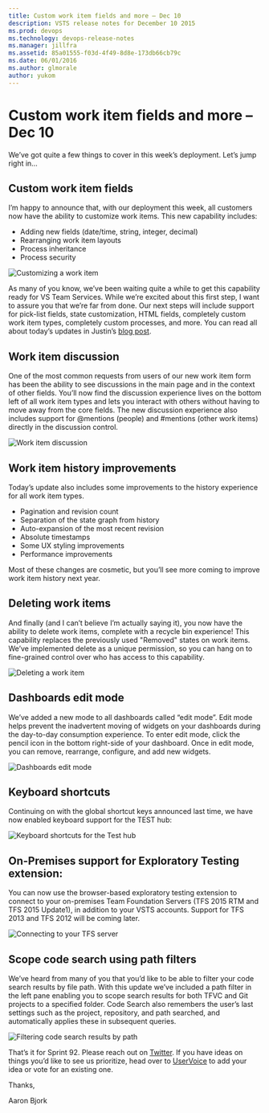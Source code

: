 ```yaml
---
title: Custom work item fields and more – Dec 10
description: VSTS release notes for December 10 2015
ms.prod: devops
ms.technology: devops-release-notes
ms.manager: jillfra
ms.assetid: 85a01555-f03d-4f49-8d8e-173db66cb79c
ms.date: 06/01/2016
ms.author: glmorale
author: yukom
---
```


# Custom work item fields and more – Dec 10

We’ve got quite a few things to cover in this week’s deployment. Let’s jump right in…

## Custom work item fields

I’m happy to announce that, with our deployment this week, all customers now have the ability to customize work items. This new capability includes:

- Adding new fields (date/time, string, integer, decimal)
- Rearranging work item layouts
- Process inheritance
- Process security

![Customizing a work item](_img/12_10_01.png)

As many of you know, we’ve been waiting quite a while to get this capability ready for VS Team Services. While we’re excited about this first step, I want to assure you that we’re far from done. Our next steps will include support for pick-list fields, state customization, HTML fields, completely custom work item types, completely custom processes, and more. You can read all about today’s updates in Justin’s [blog post](https://blogs.msdn.com/b/visualstudioalm/archive/2015/08/24/adding-a-custom-field-to-a-work-item.aspx?wa=wsignin1.0).

## Work item discussion

One of the most common requests from users of our new work item form has been the ability to see discussions in the main page and in the context of other fields. You’ll now find the discussion experience lives on the bottom left of all work item types and lets you interact with others without having to move away from the core fields. The new discussion experience also includes support for @mentions (people) and #mentions (other work items) directly in the discussion control.

![Work item discussion](_img/12_10_02.png)

## Work item history improvements

Today’s update also includes some improvements to the history experience for all work item types.

- Pagination and revision count
- Separation of the state graph from history
- Auto-expansion of the most recent revision
- Absolute timestamps
- Some UX styling improvements
- Performance improvements

Most of these changes are cosmetic, but you’ll see more coming to improve work item history next year.

## Deleting work items

And finally (and I can’t believe I’m actually saying it), you now have the ability to delete work items, complete with a recycle bin experience! This capability replaces the previously used "Removed" states on work items. We’ve implemented delete as a unique permission, so you can hang on to fine-grained control over who has access to this capability.

![Deleting a work item](_img/12_10_03.png)

## Dashboards edit mode

We’ve added a new mode to all dashboards called “edit mode”. Edit mode helps prevent the inadvertent moving of widgets on your dashboards during the day-to-day consumption experience. To enter edit mode, click the pencil icon in the bottom right-side of your dashboard. Once in edit mode, you can remove, rearrange, configure, and add new widgets.

![Dashboards edit mode](_img/12_10_04.png)

## Keyboard shortcuts

Continuing on with the global shortcut keys announced last time, we have now enabled keyboard support for the TEST hub:

![Keyboard shortcuts for the Test hub](_img/12_10_05.png)

## On-Premises support for Exploratory Testing extension:

You can now use the browser-based exploratory testing extension to connect to your on-premises Team Foundation Servers (TFS 2015 RTM and TFS 2015 Update1), in addition to your VSTS accounts. Support for TFS 2013 and TFS 2012 will be coming later.

![Connecting to your TFS server](_img/12_10_06.png)

## Scope code search using path filters

We’ve heard from many of you that you’d like to be able to filter your code search results by file path. With this update we’ve included a path filter in the left pane enabling you to scope search results for both TFVC and Git projects to a specified folder. Code Search also remembers the user’s last settings such as the project, repository, and path searched, and automatically applies these in subsequent queries.

![Filtering code search results by path](_img/12_10_07.png)

That’s it for Sprint 92. Please reach out on [Twitter](https://twitter.com/AzureDevOps). If you have ideas on things you’d like to see us prioritize, head over to [UserVoice](https://visualstudio.uservoice.com/forums/330519-vso) to add your idea or vote for an existing one.

Thanks,

Aaron Bjork
